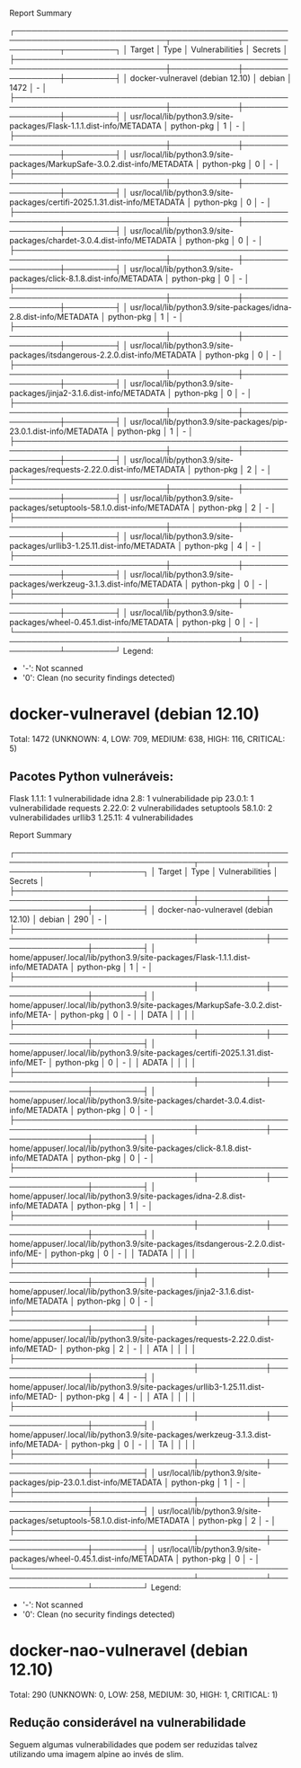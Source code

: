 




Report Summary

┌─────────────────────────────────────────────────────────────────────────────┬────────────┬─────────────────┬─────────┐
│                                   Target                                    │    Type    │ Vulnerabilities │ Secrets │
├─────────────────────────────────────────────────────────────────────────────┼────────────┼─────────────────┼─────────┤
│ docker-vulneravel (debian 12.10)                                            │   debian   │      1472       │    -    │
├─────────────────────────────────────────────────────────────────────────────┼────────────┼─────────────────┼─────────┤
│ usr/local/lib/python3.9/site-packages/Flask-1.1.1.dist-info/METADATA        │ python-pkg │        1        │    -    │
├─────────────────────────────────────────────────────────────────────────────┼────────────┼─────────────────┼─────────┤
│ usr/local/lib/python3.9/site-packages/MarkupSafe-3.0.2.dist-info/METADATA   │ python-pkg │        0        │    -    │
├─────────────────────────────────────────────────────────────────────────────┼────────────┼─────────────────┼─────────┤
│ usr/local/lib/python3.9/site-packages/certifi-2025.1.31.dist-info/METADATA  │ python-pkg │        0        │    -    │
├─────────────────────────────────────────────────────────────────────────────┼────────────┼─────────────────┼─────────┤
│ usr/local/lib/python3.9/site-packages/chardet-3.0.4.dist-info/METADATA      │ python-pkg │        0        │    -    │
├─────────────────────────────────────────────────────────────────────────────┼────────────┼─────────────────┼─────────┤
│ usr/local/lib/python3.9/site-packages/click-8.1.8.dist-info/METADATA        │ python-pkg │        0        │    -    │
├─────────────────────────────────────────────────────────────────────────────┼────────────┼─────────────────┼─────────┤
│ usr/local/lib/python3.9/site-packages/idna-2.8.dist-info/METADATA           │ python-pkg │        1        │    -    │
├─────────────────────────────────────────────────────────────────────────────┼────────────┼─────────────────┼─────────┤
│ usr/local/lib/python3.9/site-packages/itsdangerous-2.2.0.dist-info/METADATA │ python-pkg │        0        │    -    │
├─────────────────────────────────────────────────────────────────────────────┼────────────┼─────────────────┼─────────┤
│ usr/local/lib/python3.9/site-packages/jinja2-3.1.6.dist-info/METADATA       │ python-pkg │        0        │    -    │
├─────────────────────────────────────────────────────────────────────────────┼────────────┼─────────────────┼─────────┤
│ usr/local/lib/python3.9/site-packages/pip-23.0.1.dist-info/METADATA         │ python-pkg │        1        │    -    │
├─────────────────────────────────────────────────────────────────────────────┼────────────┼─────────────────┼─────────┤
│ usr/local/lib/python3.9/site-packages/requests-2.22.0.dist-info/METADATA    │ python-pkg │        2        │    -    │
├─────────────────────────────────────────────────────────────────────────────┼────────────┼─────────────────┼─────────┤
│ usr/local/lib/python3.9/site-packages/setuptools-58.1.0.dist-info/METADATA  │ python-pkg │        2        │    -    │
├─────────────────────────────────────────────────────────────────────────────┼────────────┼─────────────────┼─────────┤
│ usr/local/lib/python3.9/site-packages/urllib3-1.25.11.dist-info/METADATA    │ python-pkg │        4        │    -    │
├─────────────────────────────────────────────────────────────────────────────┼────────────┼─────────────────┼─────────┤
│ usr/local/lib/python3.9/site-packages/werkzeug-3.1.3.dist-info/METADATA     │ python-pkg │        0        │    -    │
├─────────────────────────────────────────────────────────────────────────────┼────────────┼─────────────────┼─────────┤
│ usr/local/lib/python3.9/site-packages/wheel-0.45.1.dist-info/METADATA       │ python-pkg │        0        │    -    │
└─────────────────────────────────────────────────────────────────────────────┴────────────┴─────────────────┴─────────┘
Legend:
- '-': Not scanned
- '0': Clean (no security findings detected)

docker-vulneravel (debian 12.10)
================================
Total: 1472 (UNKNOWN: 4, LOW: 709, MEDIUM: 638, HIGH: 116, CRITICAL: 5)

## Pacotes Python vulneráveis:

Flask 1.1.1: 1 vulnerabilidade
idna 2.8: 1 vulnerabilidade
pip 23.0.1: 1 vulnerabilidade
requests 2.22.0: 2 vulnerabilidades
setuptools 58.1.0: 2 vulnerabilidades
urllib3 1.25.11: 4 vulnerabilidades


Report Summary

┌──────────────────────────────────────────────────────────────────────────────────┬────────────┬─────────────────┬─────────┐
│                                      Target                                      │    Type    │ Vulnerabilities │ Secrets │
├──────────────────────────────────────────────────────────────────────────────────┼────────────┼─────────────────┼─────────┤
│ docker-nao-vulneravel (debian 12.10)                                             │   debian   │       290       │    -    │
├──────────────────────────────────────────────────────────────────────────────────┼────────────┼─────────────────┼─────────┤
│ home/appuser/.local/lib/python3.9/site-packages/Flask-1.1.1.dist-info/METADATA   │ python-pkg │        1        │    -    │
├──────────────────────────────────────────────────────────────────────────────────┼────────────┼─────────────────┼─────────┤
│ home/appuser/.local/lib/python3.9/site-packages/MarkupSafe-3.0.2.dist-info/META- │ python-pkg │        0        │    -    │
│ DATA                                                                             │            │                 │         │
├──────────────────────────────────────────────────────────────────────────────────┼────────────┼─────────────────┼─────────┤
│ home/appuser/.local/lib/python3.9/site-packages/certifi-2025.1.31.dist-info/MET- │ python-pkg │        0        │    -    │
│ ADATA                                                                            │            │                 │         │
├──────────────────────────────────────────────────────────────────────────────────┼────────────┼─────────────────┼─────────┤
│ home/appuser/.local/lib/python3.9/site-packages/chardet-3.0.4.dist-info/METADATA │ python-pkg │        0        │    -    │
├──────────────────────────────────────────────────────────────────────────────────┼────────────┼─────────────────┼─────────┤
│ home/appuser/.local/lib/python3.9/site-packages/click-8.1.8.dist-info/METADATA   │ python-pkg │        0        │    -    │
├──────────────────────────────────────────────────────────────────────────────────┼────────────┼─────────────────┼─────────┤
│ home/appuser/.local/lib/python3.9/site-packages/idna-2.8.dist-info/METADATA      │ python-pkg │        1        │    -    │
├──────────────────────────────────────────────────────────────────────────────────┼────────────┼─────────────────┼─────────┤
│ home/appuser/.local/lib/python3.9/site-packages/itsdangerous-2.2.0.dist-info/ME- │ python-pkg │        0        │    -    │
│ TADATA                                                                           │            │                 │         │
├──────────────────────────────────────────────────────────────────────────────────┼────────────┼─────────────────┼─────────┤
│ home/appuser/.local/lib/python3.9/site-packages/jinja2-3.1.6.dist-info/METADATA  │ python-pkg │        0        │    -    │
├──────────────────────────────────────────────────────────────────────────────────┼────────────┼─────────────────┼─────────┤
│ home/appuser/.local/lib/python3.9/site-packages/requests-2.22.0.dist-info/METAD- │ python-pkg │        2        │    -    │
│ ATA                                                                              │            │                 │         │
├──────────────────────────────────────────────────────────────────────────────────┼────────────┼─────────────────┼─────────┤
│ home/appuser/.local/lib/python3.9/site-packages/urllib3-1.25.11.dist-info/METAD- │ python-pkg │        4        │    -    │
│ ATA                                                                              │            │                 │         │
├──────────────────────────────────────────────────────────────────────────────────┼────────────┼─────────────────┼─────────┤
│ home/appuser/.local/lib/python3.9/site-packages/werkzeug-3.1.3.dist-info/METADA- │ python-pkg │        0        │    -    │
│ TA                                                                               │            │                 │         │
├──────────────────────────────────────────────────────────────────────────────────┼────────────┼─────────────────┼─────────┤
│ usr/local/lib/python3.9/site-packages/pip-23.0.1.dist-info/METADATA              │ python-pkg │        1        │    -    │
├──────────────────────────────────────────────────────────────────────────────────┼────────────┼─────────────────┼─────────┤
│ usr/local/lib/python3.9/site-packages/setuptools-58.1.0.dist-info/METADATA       │ python-pkg │        2        │    -    │
├──────────────────────────────────────────────────────────────────────────────────┼────────────┼─────────────────┼─────────┤
│ usr/local/lib/python3.9/site-packages/wheel-0.45.1.dist-info/METADATA            │ python-pkg │        0        │    -    │
└──────────────────────────────────────────────────────────────────────────────────┴────────────┴─────────────────┴─────────┘
Legend:
- '-': Not scanned
- '0': Clean (no security findings detected)


docker-nao-vulneravel (debian 12.10)
====================================
Total: 290 (UNKNOWN: 0, LOW: 258, MEDIUM: 30, HIGH: 1, CRITICAL: 1)

## Redução considerável na vulnerabilidade
Seguem algumas vulnerabilidades que podem ser reduzidas talvez utilizando uma imagem alpine ao invés de slim.

